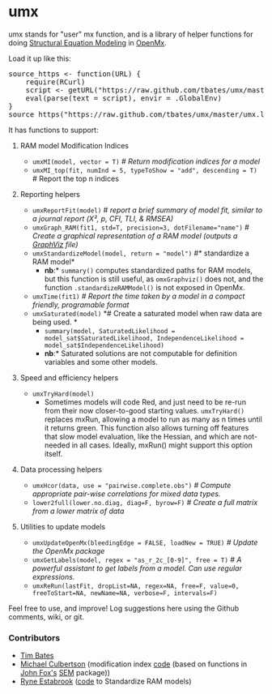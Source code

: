 # umx
umx stands for "user" mx function, and is a library of helper functions for doing [Structural Equation Modeling](http://en.wikipedia.org/wiki/Structural_equation_modeling) in [OpenMx](http://openmx.psyc.virginia.edu).

Load it up like this:
<pre>
source_https <- function(URL) {
	require(RCurl)
	script <- getURL("https://raw.github.com/tbates/umx/master/umx.lib.R", ssl.verifypeer = F)
	eval(parse(text = script), envir = .GlobalEnv)
}
source_https("https://raw.github.com/tbates/umx/master/umx.lib.R")
</pre>

It has functions to support:

1. RAM model Modification Indices
	* `umxMI(model, vector = T)`  *# Return modification indices for a model*
	* `umxMI_top(fit, numInd = 5, typeToShow = "add", descending = T)` # Report the top n indices
2. Reporting helpers
	* `umxReportFit(model)` # *report a brief summary of model fit, similar to a journal report (Χ², p, CFI, TLI, & RMSEA)*
	* `umxGraph_RAM(fit1, std=T, precision=3, dotFilename="name")` # *Create a graphical representation of a RAM model (outputs a [GraphViz](http://www.graphviz.org/Gallery.php) file)*
	* `umxStandardizeModel(model, return = "model")` #* standardize a RAM model*
		* **nb**:* `summary()` computes standardized paths for RAM models, but this function is still useful, as `omxGraphviz()` does not, and the function `.standardizeRAMModel()` is not exposed in OpenMx.
	* `umxTime(fit1)`  *# Report the time taken by a model in a compact friendly, programable format*
	* `umxSaturated(model)` *# Create a saturated model when raw data are being used. *
		* `summary(model, SaturatedLikelihood = model_sat$SaturatedLikelihood, IndependenceLikelihood = model_sat$IndependenceLikelihood)`
		* **nb**:* Saturated solutions are not computable for definition variables and some other models.

3. Speed and efficiency helpers
	* `umxTryHard(model)`
		* Sometimes models will code Red, and just need to be re-run from their now closer-to-good starting values. `umxTryHard()` replaces mxRun, allowing a model to run as many as n times until it returns green. This function also allows turning off features that slow model evaluation, like the Hessian, and which are not-needed in all cases. Ideally, mxRun() might support this option itself.
4. Data processing helpers
	* `umxHcor(data, use = "pairwise.complete.obs")` *# Compute appropriate pair-wise correlations for mixed data types.*
	* `lower2full(lower.no.diag, diag=F, byrow=F)`  *# Create a full matrix from a lower matrix of data*
5. Utilities to update models
	* `umxUpdateOpenMx(bleedingEdge = FALSE, loadNew = TRUE)` *# Update the OpenMx package*
	* `umxGetLabels(model, regex = "as_r_2c_[0-9]", free = T)` *# A powerful assistant to get labels from a model. Can use regular expressions.*
	* `umxReRun(lastFit, dropList=NA, regex=NA, free=F, value=0, freeToStart=NA, newName=NA, verbose=F, intervals=F)`

Feel free to use, and improve! Log suggestions here using the Github comments, wiki, or git.

### Contributors
* [Tim Bates](tim.bates@ed.ac.uk)
* [Michael Culbertson]() (modification index [code](http://openmx.psyc.virginia.edu/thread/1019) (based on functions in [John Fox's](http://socserv.mcmaster.ca/jfox/Misc/sem/SEM-paper.pdf) [SEM](http://cran.r-project.org/web/packages/sem) package))
* [Ryne Estabrook]() ([code](http://openmx.psyc.virginia.edu/thread/718) to Standardize RAM models)
